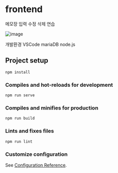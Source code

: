 # frontend
메모장 입력 수정 삭제 연습

![image](https://github.com/LJC0831/frontend/assets/121738554/00f3473b-9a2c-45b4-bad1-20c6a09e1ba6)


개발환경
VSCode
mariaDB
node.js

## Project setup
```
npm install
```

### Compiles and hot-reloads for development
```
npm run serve
```

### Compiles and minifies for production
```
npm run build
```

### Lints and fixes files
```
npm run lint
```

### Customize configuration
See [Configuration Reference](https://cli.vuejs.org/config/).
